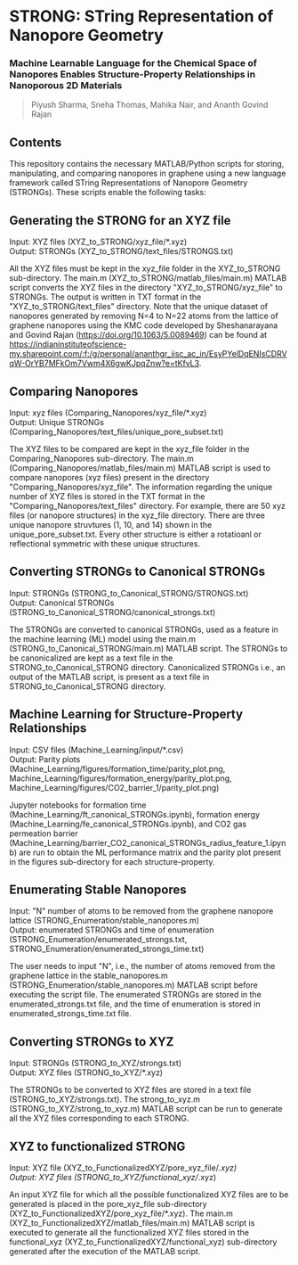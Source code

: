 # STRONG: STring Representation of Nanopore Geometry

### Machine Learnable Language for the Chemical Space of Nanopores Enables Structure-Property Relationships in Nanoporous 2D Materials
> Piyush Sharma, Sneha Thomas, Mahika Nair, and Ananth Govind Rajan

## Contents
This repository contains the necessary MATLAB/Python scripts for storing, manipulating, and comparing nanopores in graphene using a new language framework called STring Representations of Nanopore Geometry (STRONGs). These scripts enable the following tasks:

## Generating the STRONG for an XYZ file
Input: XYZ files (XYZ_to_STRONG/xyz_file/*.xyz) <br>
Output: STRONGs (XYZ_to_STRONG/text_files/STRONGS.txt)

All the XYZ files must be kept in the xyz_file folder in the XYZ_to_STRONG sub-directory. The main.m (XYZ_to_STRONG/matlab_files/main.m) MATLAB script converts the XYZ files in the directory "XYZ_to_STRONG/xyz_file" to STRONGs. The output is written in TXT format in the "XYZ_to_STRONG/text_files" directory.
Note that the unique dataset of nanopores generated by removing N=4 to N=22 atoms from the lattice of graphene nanopores using the KMC code developed by Sheshanarayana and Govind Rajan (https://doi.org/10.1063/5.0089469) can be found at https://indianinstituteofscience-my.sharepoint.com/:f:/g/personal/ananthgr_iisc_ac_in/EsyPYelDqENIsCDRVqW-OrYB7MFkOm7Vwm4X6gwKJpqZnw?e=tKfvL3.

## Comparing Nanopores
Input: xyz files (Comparing_Nanopores/xyz_file/*.xyz) <br>
Output: Unique STRONGs (Comparing_Nanopores/text_files/unique_pore_subset.txt)

The XYZ files to be compared are kept in the xyz_file folder in the Comparing_Nanopores sub-directory. The main.m (Comparing_Nanopores/matlab_files/main.m) MATLAB script is used to compare nanopores (xyz files) present in the directory "Comparing_Nanopores/xyz_file". The information regarding the unique number of XYZ files is stored in the TXT format in the "Comparing_Nanopores/text_files" directory. For example, there are 50 xyz files (or nanopore structures) in the xyz_file directory. There are three unique nanopore struvtures (1, 10, and 14) shown in the unique_pore_subset.txt. Every other structure is either a rotatioanl or reflectional symmetric with these unique structures.  

## Converting STRONGs to Canonical STRONGs
Input: STRONGs (STRONG_to_Canonical_STRONG/STRONGS.txt) <br>
Output: Canonical STRONGs (STRONG_to_Canonical_STRONG/canonical_strongs.txt)

The STRONGs are converted to canonical STRONGs, used as a feature in the machine learning (ML) model using the main.m (STRONG_to_Canonical_STRONG/main.m) MATLAB script. The STRONGs to be canonicalized are kept as a text file in the STRONG_to_Canonical_STRONG directory. Canonicalized STRONGs i.e., an output of the MATLAB script, is present as a text file in STRONG_to_Canonical_STRONG directory. 

## Machine Learning for Structure-Property Relationships
Input: CSV files (Machine_Learning/input/*.csv) <br>
Output: Parity plots (Machine_Learning/figures/formation_time/parity_plot.png, Machine_Learning/figures/formation_energy/parity_plot.png, Machine_Learning/figures/CO2_barrier_1/parity_plot.png)

Jupyter notebooks for formation time (Machine_Learning/ft_canonical_STRONGs.ipynb), formation energy (Machine_Learning/fe_canonical_STRONGs.ipynb), and CO2 gas permeation barrier (Machine_Learning/barrier_CO2_canonical_STRONGs_radius_feature_1.ipynb) are run to obtain the ML performance matrix and the parity plot present in the figures sub-directory for each structure-property.  

## Enumerating Stable Nanopores
Input: "N" number of atoms to be removed from the graphene nanopore lattice (STRONG_Enumeration/stable_nanopores.m) <br>
Output: enumerated STRONGs and time of enumeration (STRONG_Enumeration/enumerated_strongs.txt, STRONG_Enumeration/enumerated_strongs_time.txt)

The user needs to input "N", i.e., the number of atoms removed from the graphene lattice in the stable_nanopores.m (STRONG_Enumeration/stable_nanopores.m) MATLAB script before executing the script file. The enumerated STRONGs are stored in the enumerated_strongs.txt file, and the time of enumeration is stored in enumerated_strongs_time.txt file. 

## Converting STRONGs to XYZ
Input: STRONGs (STRONG_to_XYZ/strongs.txt) <br>
Output: XYZ files (STRONG_to_XYZ/*.xyz)

The STRONGs to be converted to XYZ files are stored in a text file (STRONG_to_XYZ/strongs.txt). The strong_to_xyz.m (STRONG_to_XYZ/strong_to_xyz.m) MATLAB script can be run to generate all the XYZ files corresponding to each STRONG. 

## XYZ to functionalized STRONG
Input: XYZ file (XYZ_to_FunctionalizedXYZ/pore_xyz_file/*.xyz) <br>
Output: XYZ files (STRONG_to_XYZ/functional_xyz/*.xyz)

An input XYZ file for which all the possible functionalized XYZ files are to be generated is placed in the pore_xyz_file sub-directory (XYZ_to_FunctionalizedXYZ/pore_xyz_file/*.xyz). The main.m (XYZ_to_FunctionalizedXYZ/matlab_files/main.m) MATLAB script is executed to generate all the functionalized XYZ files stored in the functional_xyz (XYZ_to_FunctionalizedXYZ/functional_xyz) sub-directory generated after the execution of the MATLAB script.
